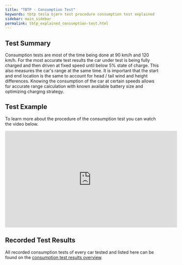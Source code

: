 ```yaml
---
title: "TBTP - Consumption Test"
keywords: tbtp tesla bjørn test procedure consumption test explained
sidebar: main_sidebar
permalink: tbtp_explained_consumption-test.html
---
```


## Test Summary
Consumption tests are most of the time being done at 90 km/h and 120 km/h. For the most accurate test results the car under test is being fully charged and then driven at fixed speed until below 5% state of charge. This also measures the car's range at the same time. It is important that the start and end location is the same to account for head / tail wind and height differences. Knowing the consumption of the car at certain speeds allows for accurate range calculation with known available battery size and optimizing charging strategy.

## Test Example
To learn more about the procedure of the consumption test you can watch the video below.

<p style="text-align: center;"><iframe width="560" height="315" src="https://www.youtube-nocookie.com/embed/S8MqUL2YF2w" frameborder="0" allow="accelerometer; autoplay; encrypted-media; gyroscope; picture-in-picture" allowfullscreen></iframe></p>

## Recorded Test Results
All recorded consumption tests of every car tested and listed here can be found on the [consumption test results overview](tbtp-results-consumption.html).